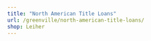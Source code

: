 ```yaml
---
title: "North American Title Loans"
url: /greenville/north-american-title-loans/
shop: Leiher
---
```

